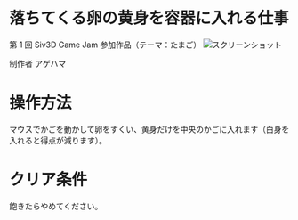 # 落ちてくる卵の黄身を容器に入れる仕事
第 1 回 Siv3D Game Jam 参加作品（テーマ：たまご）
![スクリーンショット](/ss.gif)

制作者  アゲハマ

# 操作方法
マウスでかごを動かして卵をすくい、黄身だけを中央のかごに入れます（白身を入れると得点が減ります）。

# クリア条件
飽きたらやめてください。
